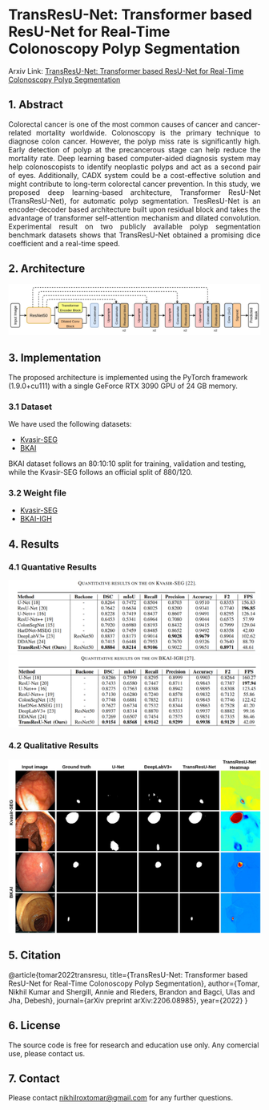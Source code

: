 # TransResU-Net: Transformer based ResU-Net for Real-Time Colonoscopy Polyp Segmentation
Arxiv Link: [TransResU-Net: Transformer based ResU-Net for Real-Time Colonoscopy Polyp Segmentation](https://arxiv.org/pdf/2206.08985.pdf)

## 1. Abstract
<div align="justify">
Colorectal cancer is one of the most common causes of cancer and cancer-related mortality worldwide. Colonoscopy is the primary technique to diagnose colon cancer. However, the polyp miss rate is significantly high. Early detection of polyp at the precancerous stage can help reduce the mortality rate. Deep learning based computer-aided diagnosis system may help colonoscopists to identify neoplastic polyps and act as a second pair of eyes. Additionally, CADX system could be a cost-effective solution and might contribute to long-term colorectal cancer prevention. In this study, we proposed deep learning-based architecture, Transformer ResU-Net (TransResU-Net), for automatic polyp segmentation. TresResU-Net is an encoder-decoder based architecture built upon residual block and takes the advantage of transformer self-attention mechanism and dilated convolution. Experimental result on two publicly available polyp segmentation benchmark datasets shows that TransResU-Net obtained a promising dice coefficient and a real-time speed.
</div>

## 2. Architecture
<img src="images/block-diagram.jpg">

## 3. Implementation
The proposed architecture is implemented using the PyTorch framework (1.9.0+cu111) with a single GeForce RTX 3090 GPU of 24 GB memory. 

### 3.1 Dataset
We have used the following datasets:
- [Kvasir-SEG](https://datasets.simula.no/downloads/kvasir-seg.zip)
- [BKAI](https://www.kaggle.com/competitions/bkai-igh-neopolyp/data)

BKAI dataset follows an 80:10:10 split for training, validation and testing, while the Kvasir-SEG follows an official split of 880/120.

### 3.2 Weight file
- [Kvasir-SEG](https://drive.google.com/file/d/1ekuDE3EmBVyU4uXf9r5HEnIO3Mzw5u7w/view?usp=sharing)
- [BKAI-IGH](https://drive.google.com/file/d/1pYvRa-KEcOSzR665Dkr9seXlaHT3rkyO/view?usp=sharing)

## 4. Results

### 4.1 Quantative Results
<img src="images/result-1.png">
<img src="images/result-2.png">

### 4.2 Qualitative Results
<img src="images/qualitative.jpg">

## 5. Citation
@article{tomar2022transresu,
  title={TransResU-Net: Transformer based ResU-Net for Real-Time Colonoscopy Polyp Segmentation},
  author={Tomar, Nikhil Kumar and Shergill, Annie and Rieders, Brandon and Bagci, Ulas and Jha, Debesh},
  journal={arXiv preprint arXiv:2206.08985},
  year={2022}
}

## 6. License
The source code is free for research and education use only. Any comercial use, please contact us. 

## 7. Contact
Please contact nikhilroxtomar@gmail.com for any further questions. 
